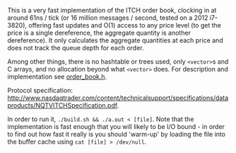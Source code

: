 This is a very fast implementation of the ITCH order book, clocking in at around 61ns / tick (or 16 million messages / second, tested on a 2012 i7-3820), offering fast updates and O(1) access to any price level (to get the price is a single dereference, the aggregate quantity is another dereference). It only calculates the aggregate quantities at each price and does not track the queue depth for each order.

Among other things, there is no hashtable or trees used, only `<vector>`s and C arrays, and no allocation beyond what `<vector>` does. For description and implementation see [order_book.h](order_book.h).

Protocol specification: http://www.nasdaqtrader.com/content/technicalsupport/specifications/dataproducts/NQTVITCHSpecification.pdf.

In order to run it, `./build.sh && ./a.out < [file]`. Note that the implementation is fast enough that you will likely to be I/O bound - in order to find out how fast it really is you should 'warm-up' by loading the file into the buffer cache using `cat [file] > /dev/null`.
